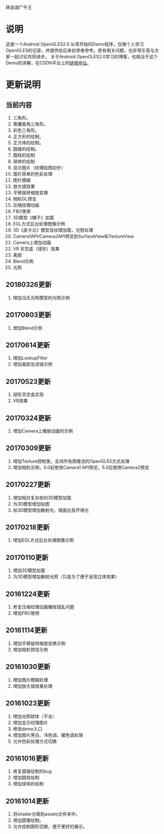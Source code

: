 转自湖广午王
# 说明
这是一个Android OpenGLES2.0 从零开始的Demo程序，仅做个人学习OpenGLES的记录，并提供给后来初学者参考。若有相关问题，也非常乐意与大家一起讨论共同进步。
关于Android OpenGLES2.0学习的博客，也相当于这个Demo的讲解，在CSDN平台上的[链接地址](http://blog.csdn.net/junzia/article/category/6462864)。

# 更新说明
## 当前内容
1. 三角形。
2. 等腰直角三角形。
3. 彩色三角形。
4. 正方形的绘制。
5. 正方体的绘制。
6. 圆锥的绘制。
7. 圆柱的绘制
8. 球体的绘制
9. 显示图片（纹理贴图初步）
10. 图片简单的色彩处理
11. 图片模糊
12. 放大镜效果
13. 平移旋转缩放变换
14. 相机GL预览
15. 压缩纹理动画
16. FBO使用
17. 3D模型《帽子》加载
18. EGL方式后台处理图像示例
19. 3D《皮卡丘》模型及纹理加载，光照处理
20. Camera1API/Camera2API预览到SurfaceView和TextureView
21. Camera上增加动画
22. VR 天空盒（球形）效果
23. 美颜
24. Blend示例
25. 光照

## 20180326更新
1. 增加冯氏光照模型的光照示例

## 20170803更新
1. 增加Blend示例

## 20170614更新
1. 增加LookupFilter
2. 增加美颜及滤镜示例

## 20170523更新
1. 球形天空盒实现
2. VR效果

## 20170324更新
1. 增加Camera上播放动画的示例

## 20170309更新
1. 增加Texture控制类，支持所有图像流的OpenGLES方式处理
2. 增加相机示例，5.0前使用Camera1 API预览，5.0后使用Camera2预览

## 20170227更新
1. 增加相对复杂些的3D模型加载
2. 为3D模型增加贴图
3. 给3D模型增加散射光、镜面光及环境光

## 20170218更新
1. 增加EGL方式后台处理图像示例

## 20170110更新
1. 增加3D模型加载
2. 为3D模型增加散射光照（只是为了便于呈现立体效果）

## 20161224更新
1. 修复压缩纹理动画播放错乱问题
2. 增加FBO使用

## 20161114更新
1. 增加平移旋转缩放变换示例
2. 增加相机预览示例

## 20161030更新
1. 增加图片模糊处理
2. 增加放大镜效果处理

## 20161023更新
1. 增加光照球体（不全）
2. 增加显示纹理图片
3. 修改demo入口
4. 增加图片黑白、冷色调、暖色调处理
5. 允许色彩处理方式切换

## 20161016更新
1. 修复圆锥绘制的bug
2. 增加圆柱绘制
3. 增加球体的绘制

## 20161014更新
1. 将shader分离到assets文件夹中。
2. 增加圆锥绘制。
3. 允许绘制图形切换，便于更好的展示。
